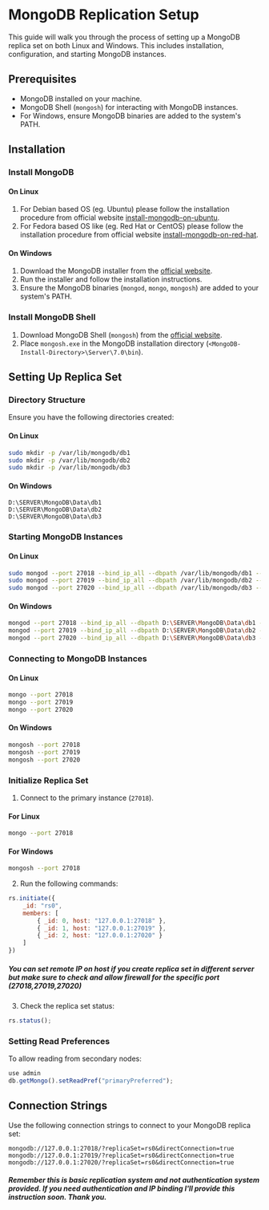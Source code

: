 # MongoDB Replication Setup

This guide will walk you through the process of setting up a MongoDB replica set on both Linux and Windows. This includes installation, configuration, and starting MongoDB instances.

## Prerequisites

- MongoDB installed on your machine.
- MongoDB Shell (`mongosh`) for interacting with MongoDB instances.
- For Windows, ensure MongoDB binaries are added to the system's PATH.

## Installation

### Install MongoDB

#### On Linux 

1. For Debian based OS (eg. Ubuntu) please follow the installation procedure from official website [install-mongodb-on-ubuntu](https://www.mongodb.com/docs/manual/tutorial/install-mongodb-on-ubuntu/).
2. For Fedora based OS like (eg. Red Hat or CentOS) please follow the installation procedure from official website [install-mongodb-on-red-hat](https://www.mongodb.com/docs/manual/tutorial/install-mongodb-on-red-hat/).


#### On Windows

1. Download the MongoDB installer from the [official website](https://www.mongodb.com/try/download/community).
2. Run the installer and follow the installation instructions.
3. Ensure the MongoDB binaries (`mongod`, `mongo`, `mongosh`) are added to your system's PATH.

### Install MongoDB Shell

1. Download MongoDB Shell (`mongosh`) from the [official website](https://www.mongodb.com/try/download/shell).
2. Place `mongosh.exe` in the MongoDB installation directory (`<MongoDB-Install-Directory>\Server\7.0\bin`).

## Setting Up Replica Set

### Directory Structure

Ensure you have the following directories created:

#### On Linux

```sh
sudo mkdir -p /var/lib/mongodb/db1
sudo mkdir -p /var/lib/mongodb/db2
sudo mkdir -p /var/lib/mongodb/db3
```

#### On Windows

```plaintext
D:\SERVER\MongoDB\Data\db1
D:\SERVER\MongoDB\Data\db2
D:\SERVER\MongoDB\Data\db3
```

### Starting MongoDB Instances

#### On Linux

```sh
sudo mongod --port 27018 --bind_ip_all --dbpath /var/lib/mongodb/db1 --replSet rs0
sudo mongod --port 27019 --bind_ip_all --dbpath /var/lib/mongodb/db2 --replSet rs0
sudo mongod --port 27020 --bind_ip_all --dbpath /var/lib/mongodb/db3 --replSet rs0
```

#### On Windows

```sh
mongod --port 27018 --bind_ip_all --dbpath D:\SERVER\MongoDB\Data\db1 --replSet rs0
mongod --port 27019 --bind_ip_all --dbpath D:\SERVER\MongoDB\Data\db2 --replSet rs0
mongod --port 27020 --bind_ip_all --dbpath D:\SERVER\MongoDB\Data\db3 --replSet rs0
```

### Connecting to MongoDB Instances

#### On Linux

```sh
mongo --port 27018
mongo --port 27019
mongo --port 27020
```

#### On Windows

```sh
mongosh --port 27018
mongosh --port 27019
mongosh --port 27020
```

### Initialize Replica Set

1. Connect to the primary instance (`27018`).
#### For Linux
```sh
mongo --port 27018
```
#### For Windows
```sh
mongosh --port 27018
```

2. Run the following commands:

```javascript
rs.initiate({
    _id: "rs0",
    members: [
        { _id: 0, host: "127.0.0.1:27018" },
        { _id: 1, host: "127.0.0.1:27019" },
        { _id: 2, host: "127.0.0.1:27020" }
    ]
})

```
##### You can set remote IP on host if you create replica set in different server but make sure to check and allow firewall for the specific port (27018,27019,27020)

3. Check the replica set status:

```javascript
rs.status();
```

### Setting Read Preferences

To allow reading from secondary nodes:

```javascript
use admin
db.getMongo().setReadPref("primaryPreferred");
```

## Connection Strings

Use the following connection strings to connect to your MongoDB replica set:

```plaintext
mongodb://127.0.0.1:27018/?replicaSet=rs0&directConnection=true
mongodb://127.0.0.1:27019/?replicaSet=rs0&directConnection=true
mongodb://127.0.0.1:27020/?replicaSet=rs0&directConnection=true
```

##### Remember this is basic replication system and not authentication system provided. If you need authentication and IP binding I'll provide this instruction soon. Thank you. ######
